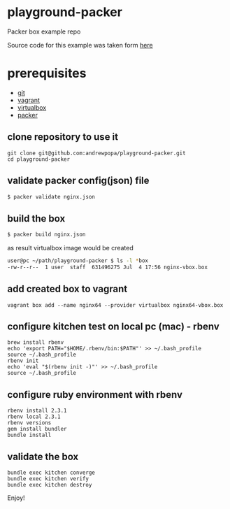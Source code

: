 # playground-packer
Packer box example repo

Source code for this example was taken form [here](https://github.com/nielsabels/packer-xenial64)

# prerequisites
- [git](https://git-scm.com/downloads)
- [vagrant](https://www.vagrantup.com/docs/installation/)
- [virtualbox](https://www.virtualbox.org/wiki/Downloads)
- [packer](https://www.packer.io/downloads.html)

## clone repository to use it
```
git clone git@github.com:andrewpopa/playground-packer.git
cd playground-packer
```

## validate packer config(json) file
```bash
$ packer validate nginx.json
```

## build the box
```bash
$ packer build nginx.json
```

as result virtualbox image would be created

```bash
user@pc ~/path/playground-packer $ ls -l *box
-rw-r--r--  1 user  staff  631496275 Jul  4 17:56 nginx-vbox.box
```


## add created box to vagrant
```
vagrant box add --name nginx64 --provider virtualbox nginx64-vbox.box
```

## configure kitchen test on local pc (mac) - rbenv
```
brew install rbenv
echo 'export PATH="$HOME/.rbenv/bin:$PATH"' >> ~/.bash_profile
source ~/.bash_profile
rbenv init
echo 'eval "$(rbenv init -)"' >> ~/.bash_profile
source ~/.bash_profile
```

## configure ruby environment with rbenv
```
rbenv install 2.3.1
rbenv local 2.3.1
rbenv versions
gem install bundler
bundle install
```

## validate the box

```
bundle exec kitchen converge
bundle exec kitchen verify
bundle exec kitchen destroy
```

Enjoy!